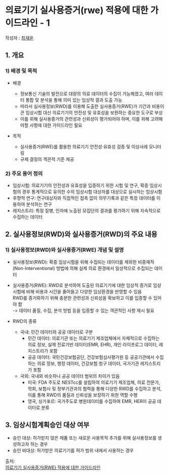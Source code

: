 # 의료기기 실사용증거(rwe) 적용에 대한 가이드라인 - 1

작성자 : [최재윤](https://www.linkedin.com/in/jaeyun-choi-0b64292a0/)

## 1. 개요

### 1) 배경 및 목적
* 배경
    * 정보통신 기술의 발전으로 대량의 의료 데이터의 수집이 가능해졌고, 여러 데이터 통합 및 분석을 통해 의미 있는 임상적 결과 도출 가능
    * 따라서 실사용정보(RWD)를 이용해 도출한 실사용증거(RWE)가 기간과 비용이 큰 임상시험 대신 의료기기의 안전성 및 유효성을 보완하는 중요한 도구로 부상
    * 이를 위해 실사용증거의 관련성과 신뢰성이 평가되어야 하며, 이를 위해 고려해야할 사항에 대한 가이드라인 필요   

* 목적
    * 실사용증거(RWE)를 활용한 의료기기 안전성·유효성 검증 및 이상사례 모니터링
    * 규제 결정의 객관적 기준 제공   

### 2) 주요 용어 정의
* 임상시험: 의료기기의 안전성과 유효성을 입증하기 위한 시험 및 연구, 확증 임상시험의 경우 통계적으로 유의한 수의 임상시험 대상자를 대상으로 실시하는 임상시험
* 후향적 연구: 연구대상자와 직접적인 접촉 없이 의무기록과 같은 특정 데이터를 이용하여 분석하는 연구
* 레지스트리: 특정 질병, 인자에 노출된 모집단의 결과를 평가하기 위해 지속적으로 수집하는 데이터   
   
## 2. 실사용정보(RWD)와 실사용증거(RWD)의 주요 내용

### 1) 실사용정보(RWD)와 실사용증거(RWE) 개념 및 설명
* 실사용정보(RWD): 확증 임상시험을 위해 수집되는 데이터를 제외한 비중재적(Non-Interventional) 방법에 의해 실제 의료 환경에서 일상적으로 수집되는 데이터
* 실사용증거(RWE): RWD로 분석하여 도출된 의료기기에 대한 임상적 증거로 임상시험에 비해 비용과 시간을 줄어들고 다양한 임상환경을 반영할 수 있음   
RWD를 증거화하기 위해 충분한 관련성과 신뢰성을 확보하고 이를 입증할 수 있어야 함    
-> 데이터 품질, 수집, 분석 방법 등을 입증할 수 있는 객관적인 사항 제시 필요   

* RWD의 종류
    * 국내: 민간 데이터와 공공 데이터로 구분
        * 민간 데이터: 의료기관 또는 의료기기 제조업체에서 자체적으로 수집하는 의료 정보, 실제 진료기반 데이터(EMR, EHR), 개인 라이프로그 데이터, 레지스트리가 포함
        * 공공 데이터: 국민건강보험공단, 건강보험심사평가원 등 공공기관에서 수집하는 의료 정보, 행정 데이터, 건강보험 청구 데이터, 국가기관 레지스트리가 포함
    * 국외: 국내와 비슷하나 공공 데이터 범위의 차이가 있음
        * 미국: FDA 주도로 NESTcc를 설립하여 의료기기 제조업체, 의료 전문가, 학회, 보험사 및 정부기관과의 협력을 통해 다양한 RWD를 수집하고 분석, 이를 통해 RWD의 품질과 신뢰성을 보장하기 위한 역할 수행
        * 영국, 싱가포르: 국가주도로 병원데이터를 수집하여 EMR, HER이 공공 데이터로 분류
   
## 3. 임상시험계획승인 대상 여부
* 승인 대상: 허가받지 않은 제품 또는 새로운 사용목적 추가를 위해 실사용정보를 생성하고자 하는 경우
* 승인 비대상: 허가받은 의료기기를 허가 범위 내에서 사용하는 경우

출처:  
[의료기기 실사용증거(RWE) 적용에 대한 가이드라인](https://www.mfds.go.kr/law/board/boardDetail.do?menuKey=38&brdId=data0011&seq=15231)